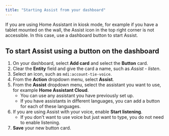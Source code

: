 ```yaml
---
title: "Starting Assist from your dashboard"
---
```


If you are using Home Assistant in kiosk mode, for example if you have a tablet mounted on the wall, the Assist icon in the top right corner is not accessible. In this case, use a dashboard button to start Assist.

## To start Assist using a button on the dashboard

1. On your dashboard, select **Add card** and select the **Button** card.
2. Clear the **Entity** field and give the card a name, such as *Assist - listen*.
3. Select an icon, such as `mdi:account-tie-voice`.
4. From the **Action** dropdown menu, select **Assist**.
5. From the **Assist** dropdown menu, select the assistant you want to use, for example **Home Assistant Cloud**.
   - You can use any assistant you have previously set up.
   - If you have assistants in different languages, you can add a button for each of these languages.
6. If you are using Assist with your voice, enable **Start listening**.
   - If you don't want to use voice but just want to type, you do not need to enable listening. 
7. **Save** your new button card.
